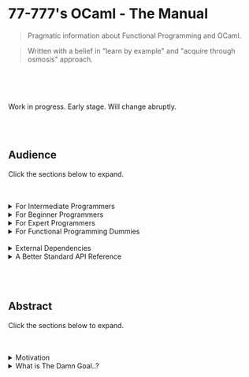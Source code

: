 # 77-777's OCaml - The Manual

> Pragmatic information about Functional Programming and OCaml.

> Written with a belief in "learn by example" and "acquire through osmosis" approach.

<br>
<br>
<br>

Work in progress. Early stage. Will change abruptly.

<br>
<br>

## Audience

Click the sections below to expand.

<br>
<br>

<details>
  <summary> For Intermediate Programmers </summary>

---

### Spawning a project & building

* Ecosystem & Environment
  * dune
  * opam
  * LSP
  * ocamlc

`sudo apt-get install ocaml utop opam`

`dune init project`
`dune build`
`dune exec project`

<br>
<br>
<br>

### Console Arguments & Printing

```ocaml
open Sys;;
(* For `argv` array and print_endline*)

let () =
    let my_args = argv and
        let first_arg = argv.(0) and
        let second_arg = argv.(1) and
        let arg_length = Array.length args in
            print_endline (string_of_int arg_length);;
```

### File IO

```ocaml
open Sys;;
(* For input_line, close_in and close_out, stdout .*)

(* Reading files. *)
let () =
    let my_file = "file-to-open.txt" in
    let input_channel = open_in my_file in
        let line = input_line input_channel in
            print_endline line;
            close_in input_channel;
            exit 0;;

            (* Need while loop example here. *)


(* Writing files. *)
let () =
    let my_file = "file-to-open.txt" in
    let output_channel = open_out my_file in
        Print.fprintf output_channel "Some Message.";
            flush stdout;
            close_out output_channel;
            exit 0;;
```

### Directory & File Operations

```ocaml
(* Directory & File Manipulation *)
let () =
    let my_dir = mkdir "test" 777 ();;

    (*
        > functions from Sys module.

        is_directory ...
        file_exists ...
        remove ...
        rename ...
        mkdir ...
        rmdir ...
    *)
```

### Data Type Conversion

```ocaml
(* Typecasting. *)

let () =
    let some_string = "240" in
        let some_int = string_of_int some_string in
            let some_float = float_of_int some_int in
                let some_integer_logic = int_of_bool true in
                    exit 0;;
```

### String Handling

```ocaml
(* You can also use the ^ operator for concatenation. *)

let () =
    let my_string = String.concat "Hi" " there." and
    let bool_val = String.equal my_string "Hi there." and
    let tokens = String.split_on_char '_' "Hi_there." in

        let len = String.length "Test." and
        let token_length = Array.length tokens and
        let substring = String.sub "mountain" 0 4 and
        let contains = String.contains "gah" 'c' and
        let trimmed = String.trim " spaces out " in
            ...
            (* 
                String.starts_with ...
                String.ends_with ...
                String.map ...
            *)
```

### Threading & Process Handling

```ocaml
(* Executing other programs. *)

let () = 
    let return_val = command "echo \"Hi\"";;

(* Creating Threads *)

let () = 
    let 

(* Manipulating Processes *)

let () = 


```

### Sockets

```ocaml
open Sys;
open Unix;

(*Synchronous*)
let () =
    let ipaddr = "127.0.0.1" and
    let port = 8080 and
    let sock = socket AF_INET SOCK_STREAM 0 in
        connect sock (ADDR_INET(ipaddr, port));
        match fork () with
            | 0 -> send sock data len
            | _ -> some error.

(*Asynchronous*)
let () =
    todo.
```

### GUI

```ocaml
open Tk;;

let spawnWidgets parent = 
    let btn = Button.create 
        ~text: "Click me" 
        ~command: (fun () -> closeTk ()) parent;
    pack [btn];

let setupWnd wnd title xy = 
    Wm.title_set wnd title;
    Wm.geometry_set wnd xy;

let () = 
    let main_wnd = openTk () in
        setupWnd main_wnd "GUI Application" "400 x 200" ();
        spawnWidgets wnd ();

    mainLoop ();;
```

### Web Requests

```ocaml
(* Example provided by https://github.com/anmonteiro/piaf *)

open Piaf;;
open Lwt_result.Syntax;;

let get_sync url = 
    Lwt_main.run begin
        print_endline("Sending request...");

        let* response = Client.Oneshot.get (Uri.of_string url) in
            if (Status.is_successful response.status) then
                Body.to_string response.body
            else
                let message = Status.to_string response.status in
                Lwt.return (Error (`Msg message))
    end

let () =
    match get_sync "https://example.com" with
        | Ok body -> print_endline body
        | Error error -> let message = Error.to_string error in
                            prerr_endline ("Error: " ^ message)
    
```

### Web Framework

```ocaml
(* Example provided by https://aantron.github.io/dream/ *)

let hello who = 
    <html>
        <body>
            <h1>Hello, <%s who %>!</h1>
        </body>
    </html>

let () = 
    Dream.run
        @@ Dream.logger
        @@ Dream.router [
            Dream.get "/" (fun _ -> Dream.html (hello "world"));
        ]
    
```

### Logging
```ocaml
(* Example provided by https://github.com/anmonteiro/piaf *)

```

### Config Storage

### Regex & Levenshtein

### Parsing HTML/JSON/XML

### Error Handling & Exceptions

### Timers, Events, Promises

Lwt.

### Database Access / ORM

### Keywords in OCaml

```ocaml
(* Declarations of variables and functions*)
let, in, and, where, function, fun, ref

(* Control Flow and switches *)
if, else, elseif, match, with, catch, begin, end

(* Loops *)
for, to, do, while, rec

(* Arrays *)
array

(* Structures, Variants & OOP *)
type, class, object, struct, val, method, mutable, of

(* Modules *)
open, module, external, include

(* Types *)
int, string, float, bool, bytes, list, char, unit, tuples, array, exn, format, option, records, ref, variants, objects

Fancy, Pair, Boring, Any, None, Some, Nothing, ()/unit, True, False, Empty
```

### Symbols in OCaml

* State Symbols

```ocaml
<- (* Assignment of data/state to mutable IO (e.g arrays or variables in objects) *)
;; (* Terminate expression in utop toplevel. *)
; (*Separate record fields and terminate expression in code.*)
_ (* Anonymous / ambiguous slot for "any" variable *)
arr.(0) (* Index access *)
```

* Structure Symbols

```ocaml
:: (* Append to a list *)
[| a ; b ; c |] (* Create a list *)
( * ) or (a : b) (* Create a tuple *)
:= (* Create a reference *)
| (* Pattern matching and variants. *)
@@ (* Function composition. Where f(x) is f x, f @@ x is just f x *)
-> (* Lambda *)
$ (* Contextual symbol *)
|> (* Similar to bash piping. Call a function, pass the result to the next function. myFunction |> myOtherFunction |> someFunction *)

(* Lists *)
let myEmptyList = [1; 2; 3];

(* Tuples *)
let myTuples = (a : "b" : 3);

(* Labels *)
~someLabel:int
```

* Operator Symbols

```ocaml
(* These two below are exactly the same. *)
(+) 3 6;; (* Infix function/symbol operator *)
3 + 6;; (* Prefix function/symbol operator *)

^ (* Concatenate strings *)
= (* Is the equality operator (==) *)
<> (* Is the not equal to operator *)
~ (* Labeling *)

** (* Exponential *)

(* Comparison *)
!=
>
<
<=
>=
!
```

* Misc Symbols

```ocaml
# (* Equivalent to accessing methods from object e.g myObject#myMethod *)
! (* Negation *)

1_000_000;; (* Comma/underscore notation *)
1,000,000;; (* Comma/underscore notation *)

0.5 *. 4.0;; (* Floats *)
0.5 /. 4.0;;(* Floats *)
```

### The Standard API

<br>
<br>

</details>

<details>
  <summary> For Beginner Programmers </summary>

---

### Types & Records

```ocaml
(* The phantom type *)
type dog;;

(* The simple type declaration *)
type number = int;;

(* The record type definition *)
type person = { name: string; age: int; employed: bool };;

(* The variant type creation (enum, polymorphism/generic, constraints) *)
type animal = dog | wolf | cat | rat | bird;;

type salary = Some int | Nothing;;

(* Type parametrization (templates) *)
type paramType actualType = { field_member: paramType };;

(* Type granular modelling/specification *)
type Magic = Number of Int | Number of Float;;

(* Making a record's types mutable *)
type person = { mutable name: string; mutable age: int; employed: bool };;

(* First Class Fields *)
todo
```

### Modules

```ocaml
(* Declaration *)
module Vehicle = 
struct
    type speed = int
    type colour = string

    let drive () = 
        ...;;
    
    let get_speed =
        ...;;

    let get_colour = 
        ...;;
end;;

(* Import *)
open Vehicle;;

(* Usage *)
Vehicle.drive;;
```

### Functions

```ocaml
(* "Official" Functional declaration *)
let myFunction = fun x y z -> x + y + z;;

(* Most Common, Synctatic Sugar, Functional declaration *)
let myFunction x y z = ...;;

(* Functional declaration with explicit type *)
let myFunction x : int y : float z : string = ...;; (* What about labels and naming the arguments? *)

(* Functional declaration with labelled arguments (agnostic of position) *)
let myFunction ~fileDest ~fileSrc = ...;;

(* Pure Functional declaration with "function" having built-in pattern matching *)
let myFunction = function
   | Some y -> y
   | None -> 0
;;

(* Function calling *)
myFunction 1 2 3;;

(* Recursive functions *)
let rec myFunction arg1 = ...;

(* Anonymous function *)
fun x -> x * 2;;

let y = (fun x -> x * 2);;

(fun x -> x * 2) 20;; (* Since the value being returned is a function "f", you get "f 20" which is calling it on 20. *)

(* Redifining the meaning of an operator (contextual/custom) *)
let (/$) x y = x + y;;

(* Function calling with composition *)
myFunction @@ anotherFunction @@ someFunction;;

(* Piping values from returned functions directly to other functions. *)
myFunction1 |> myFunction2 |> myFunction3;;

(* Optional arguments (? symbol) *)
let myFunction ?arg x = ...;;

(* Unit/IO based impure function declaration *)
let myFunction () = ...;;

(* First Class Module declaration. *)
let myModule = (module ModuleName : moduleSignature);;
```

### Variants & Polymorphism

```ocaml
type my_type = int | float | string | dog | cat of steel;;

type 'type_of container = flat | cat of steel;;
```

### Variables

```ocaml
(* Simple variable without explicit type.*)
let age = 30;;

(* Simple variable with explicit type. *)
let age : int = 30;;

(* In, and, where - used for nesting, scope and multiple declaration. *)
let age = 30 and
let name = "John" and
let gender = Male in

let my_age = increment age in
let my_name = capitalize name in
let my_gender = display gender

(* Arrays *)
let my_numbers : int array = [|1; 2; 3; 4; 5|];;

(* Assignment of impure data. *)
my_numbers.(0) <- 30;;
```

### If Statements

```ocaml
(* If & else statement *)
let is_big x =
    if x > 10000 then
        True
    else
        False;;

(* Guards *)
let switch_state x =
    match x with
        | 10 -> "Ten"
        | 20 -> "Twenty"
        | 0 -> "Zero";;
```

### Looping & Control Flow

```ocaml
(* Pure Recursive Function *)
let rec call_inwards x =
    if x = 0 then
        x
    else
        call_inwards (x - 1);;

(* For Loop *)
let count_upwards () =
    for i = 0 to 10 do
        ...
    done;;

(* While Loop *)
let run_until () =
    let running = true in
        while running do
            ...
        done;;

(* Do While? / Iterator way using Seq and | *)
```

### Recursion & List Manipulation/Patterns

```ocaml

(* Provide base case, recursive case. *)

(* Mention advanced Recursion and tail Recursion. *)

let myFunction = 
   | 0 -> ...
   | hd :: tl -> myFunction hd tl

let rec myFunction =
   ...;;

```


### OOP Handling

```ocaml
(* Without constructor *)
class MyCamel = 
object
   val mutable name = name'
   method sayName = putStrLn name
end;;

(* Usage *)
let john = new MyCamel;;
(* need to mutate the setter here... *)
john#sayName;;


(* With constructor *)
class MyCamel name' = 
object
   val name = name'
   method sayName = putStrLn name
end;;

(* Usage *)
let john = new MyCamel "John";;
john#sayName;;

(* Destructor *)

(* Accessor & Mutators *)
```

### Interfaces (Module Types)

```ocaml
module My_Interface :
sig
   val create = int -> string
end;;
```

### Generics & Constructor Parametrization

```ocaml
(Jfhdzb) Result
```

### Functors

### Pointers/Refs

<br>
<br>

</details>

<details>
  <summary> For Expert Programmers </summary>

---

### FFI

The foreign function interface for interoping with native code and the os.

### DLLs / Shared Libraries

Accessing functions directly from shared libraries.

### Compiler/Interpreter Tweaks

Optimization, compiling or interpreting, linking, bytecode generation, garbage collection, etc.

### Project Layout & Code Structure

1 module file can contain multiple nested submodules. 
Scaffolding/ers.

### Architecture

Patterns. Functors and Monads.

### Good Practice

Clarity. Avoid surprises. DRY principle. SOLID principle if using OOP.

<br>
<br>

</details>

<details>
  <summary> For Functional Programming Dummies </summary>

---

### Terminology

* Purity
  * Functions that produce no side effects. Given an input, the ouput should be the same on said input no matter what the state of the system is. If this rule is broken, the function is not pure.

* State
  * Commonly used to refer to structures, variables, code or the system which can change at any moment in time. Code changing in other places other than their grouped scope is considered bad practice.

* Side Effect
  * When a function emits the notion of modyfing state outside of it's scope such as globals or dependencies.

* Unit/IO Notation
  * Commonly known/referred as the "void" type, (), this notation is used to indicate that a function will do or "return" an IO side effect operation that changes some system/program state.

* Expression
  * Also called compute/computation, is any calculation or subexpression that MUST return a value as a result. In the functional mindset, a program is a series of expressions and subexpressions but ultimately going down to a single value outputted. ("Figure of speech")

* Immutability
  * Data created/assigned with values at spawn time which cannot be changed afterwards. Can be predicted since it is constant.

* Mutable Data
  * Data that can be affected by side effects/IO.

* Records
  * Groups of types aligned together under a single type. It is the "structure/struct" aspect of functional programming.

* First Class Citizen
  * Any entity that can be treated as you treat a variable, which means you can add it to another, compute it, pass it as an argument to another function and/or return it as a value.

* Functions as First Class Citizens
  * Functional paradigm prides itself on the notion that some (depends on language) functions are ultimately variables, can be declared as such, can be passed as arguments and can be returned. This is the notion of function pointers for those who know C. Commonly used for callbacks, events and other procedural code.

* Higher Order Functions
  * Functions that are treated as First Class Citizens. Basically function pointers. Ocaml functions are all higher order. In Haskell, not all functions are higher order functions.

* Function Composition
  * Calling functions which rely on values returned by calling another function. E.g. f(g(x)).

* Arity
  * The number of parameters a function has. Lengthy parameters for a function (e.g high Arity) smells of a badly coded function or a complex one.

* Currying
  * Complex functions which have a high arity need to be broken down. This simplification process is called currying.

* Variants
  * Ocaml's type system for creating generics and polymorphic values.

* Functors
  * Factory pattern kin.

* Lambda Calculus
  * Anonymous function spawning notation.

* Polymorphism
  * The act of having and passing data that holds multiple "forms". A stream object for example might be a base entity for a filestream, networkstream, pipestream or whatever.

* Generics
  * Having data structures that can be reused with other types. Particularly lists. Lists of integers or bytes or strings as an example.

* Meta Programming
  * Programs written that generate other programs/code.

* Dependency Injection
  * A concept used to manage portability and hotswap, as common usecases. One implementation of dependency injection is the IoC container for dependency inversion.

* Module Types
  * Ocaml's "interfaces" to modules.

* Monads
  * 

* Zippers
  * 

### Functional Paradigm Aims

* Functional Application
  * Functional programming is all about having pure functions and calling those pure functions to transform your data. Everything is an expression and your IO should be separated and organized in a high level fashion.

* Functional Purity
  * Functions without side effects that are agnostic of system state. As many as you can. Why? Said functions are easy to test, well design and don't depend on external factors. (in theory)

* IO & Side Effect Separation
  * A tremendous amount of errors, bugs and malpractice happens as a result of poor state management. Having a more organized flow where IO is separate from pure code provides clarity to where errors may occur as well as visual guidance to where program logic/computation is located.

* Reduce state and constrain/isolate it
  * Removing for, while loops is one way to reduce state and instead do things recursively.

* Low Function Arity Through Currying


* Simple & Flexible Data Transformation
* Low Coupling, High Cohesion
* Type Correctness
* Immutability unless otherwise altered
* Recursivity
* Declaratively define problems
* Write less, Do more
* Lower bug rate

<br>
<br>

</details>

<br>

<details>
   <summary>External Dependencies</summary>

---

### Common Libraries

OPAM is the official Ocaml package manager.

`opam install <pkg-name>`

| Library  | Purpose | Comments |
| -------- | ------- | ----- |
| Lwt  | Events & Promises | todo |
| Mirage  | OCaml Platform| todo |
| LablTk | GUI | todo |
| vec | Data Structures - Dynamic Arrays | https://github.com/aionescu/vec |
| Cryptokit | Security & Cryptography | todo |
| Graphics Module | Charts & Graphics | todo |
| LambdaSoup | HTML/XML Parser | todo |
| Yojson | JSON Parser | todo |
| Str Module | Regex | todo |
| Ocaml-csv | CSV Parser | todo |
| | Interop | todo |
| DynF / FFI | Interop | todo |
| .NET | Interop | todo |
| QT | Interop | todo |
| pyml | Bindings for Python | todo |
| Ocaml-opencv | Computer Vision | todo |
| | Testing | todo |
| Logs | Logging | todo |
|  | AOP | todo |
|some_matrix/tensor lib|Machine Learning|todo|
| Ocaml-electron | Browser as a Service | todo |
| Qanat | ORM | todo |
| PPX | Meta Programming | todo |
| Caqti | Databases & SQL | todo |

<br>
<br>

</details>

<details>
   <summary>A Better Standard API Reference</summary>

---

Work in progress. Add Jane Street extension API here as well.

Click each module to expand and see their exposed functions and types.

```ocaml
(* Importable Modules *)

Sys
Args

(* Console, IO, Strings, Etc*)
Print
String

(* Date, Time, Math*)
Date
Time
Math

(* Data Structure Modules *)
Array
Queue
Map
List

(* Algorithms are where *)


(* Concurrency, Parallelism, Synchronization *)

Thread
Mutex
Semaphore

```

</details>

<br>
<br>
<br>

## Abstract

Click the sections below to expand.

<br>
<br>

<details>
  <summary> Motivation </summary>

---

Optional reading.

The transition for an imperative programmer to functional/declarative programming is often the most frustrating and challenging task an individual has to face when introduced to the paradigm. I should know, since I'm actually in the process itself.

This is my "adventure", diving in the functional programming paradigm with the OCaml language.

I will share with you what, as an imperative programmer, has been difficult for me to tackle or understand, and solutions to how one can make that transition easier. This will also act as a centralized area containing as much useful information about OCaml and it's syntax as I can get.

<br>
<br>

</details>

<details>
  <summary> What is The Damn Goal..? </summary>

---

Optional reading.

Here is what I personally think is the biggest problem imperative programmers face when turning to the functional paradigm.
**The lack of a goal**. I don't mean something as cheesy as setting up for a journey on a career or deciding what you want to become.

No, a goal as in, "What is my aim to do, in order to get my program written, and for it to work".

To which, a poor imperative programmer will obviously turn to thinking about the syntax step by step and following logic as originally taught. It is how we/they naturally approach problems and it isn't a wrong approach.

The problem isn't that what they're doing is wrong. The problem is that the information being fed to us by the documentation and by material which "claims" to teach functional programming or the language at hand, **is not answering our questions.**

A seasoned imperative programmer wants to know:

* How do I declare a function with arguments and return values.
* How do I create objects and structures.
* What is my API and where can I find references for more functions and objects/structures.
* What does the layout of my project and my code look like?
* How do I handle x, y, z. Where x may be error handling, y logging and z calls or interop.
* What's the best convention and guidelines for writing this kind of code.

Out of these, arguably, the first and third questions are by far, the most important, for an aim in getting started.

<br>
<br>

---

<br>
<br>

What does the functional programming material provided to most imperative programmers give to them?



First off, it gives functions. Fair enough. Obviously useful. But functions with recursivity.

Then they are given records and types, which, again, fair enough, useful. But with other conundrums like typeclasses and module types. Not to mention they spend an awful amount of time discussing functional arity and currying.

They are then thrown into the type system and spend 70 pages reading about building a tree structure with abstract types or talks about how great the language is because it is supports lazy behaviour, that it's fabulous and elegant and whatever glorious deeds it can do using first class citizen entities.

Then it proceeds to show you how it does it by providing pattern matching and guards (with even more recursivity). When you are done, it introduces a concept called Monads, Higher Order Functions and Functors. Holy cat.

Do you see the problem?

<br>
<br>

---

<br>
<br>

None of the above tell the programmer:

1. What he should aim for.
2. Why he should aim for (whatever the goal is)
3. Analogies to which they can map their imperative knowledge to.

<br>
<br>

---

<br>
<br>

Enough ranting. I'll cover exactly what an imperative programmer needs to do to make that switch.

A functional programmer is tasked with four major concerns.

1. State management.
2. Functional purity & Transformation.
3. Separation of IO & Concern
4. Strict expression evaluation & Immutability


todo todo
explain the points.

<br>
<br>

</details>
